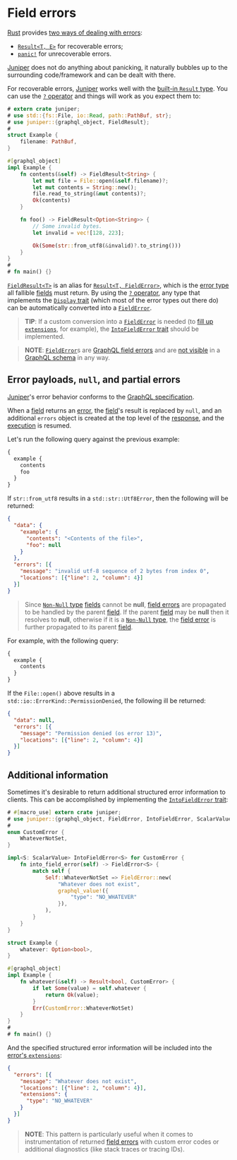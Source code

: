 Field errors
============

[Rust] provides [two ways of dealing with errors][11]:
- [`Result<T, E>`][12] for recoverable errors;
- [`panic!`][13] for unrecoverable errors.

[Juniper] does not do anything about panicking, it naturally bubbles up to the surrounding code/framework and can be dealt with there.

For recoverable errors, [Juniper] works well with the [built-in `Result` type][12]. You can use the [`?` operator][14] and things will work as you expect them to:
```rust
# extern crate juniper;
# use std::{fs::File, io::Read, path::PathBuf, str};
# use juniper::{graphql_object, FieldResult};
#
struct Example {
    filename: PathBuf,
}

#[graphql_object]
impl Example {
    fn contents(&self) -> FieldResult<String> {
        let mut file = File::open(&self.filename)?;
        let mut contents = String::new();
        file.read_to_string(&mut contents)?;
        Ok(contents)
    }

    fn foo() -> FieldResult<Option<String>> {
        // Some invalid bytes.
        let invalid = vec![128, 223];

        Ok(Some(str::from_utf8(&invalid)?.to_string()))
    }
}
#
# fn main() {}
```

[`FieldResult<T>`][21] is an alias for [`Result<T, FieldError>`][22], which is the [error type][1] all fallible [fields][6] must return. By using the [`?` operator][14], any type that implements the [`Display` trait][15] (which most of the error types out there do) can be automatically converted into a [`FieldError`][22].

> **TIP**: If a custom conversion into a [`FieldError`][22] is needed (to [fill up `extensions`][2], for example), the [`IntoFieldError` trait][23] should be implemented.

> **NOTE**: [`FieldError`][22]s are [GraphQL field errors][1] and are [not visible][9] in a [GraphQL schema][8] in any way.




## Error payloads, `null`, and partial errors

[Juniper]'s error behavior conforms to the [GraphQL specification][0].

When a [field][6] returns an [error][11], the [field][6]'s result is replaced by `null`, and an additional `errors` object is created at the top level of the [response][7], and the [execution][5] is resumed.

Let's run the following query against the previous example:
```graphql
{
  example {
    contents
    foo
  }
}
```

If `str::from_utf8` results in a `std::str::Utf8Error`, then the following will be returned:
```json
{
  "data": {
    "example": {
      "contents": "<Contents of the file>",
      "foo": null
    }
  },
  "errors": [{
    "message": "invalid utf-8 sequence of 2 bytes from index 0",
    "locations": [{"line": 2, "column": 4}]
  }]
}
```

> Since [`Non-Null` type][4] [fields][5] cannot be **null**, [field errors][1] are propagated to be handled by the parent [field][5]. If the parent [field][5] may be **null** then it resolves to **null**, otherwise if it is a [`Non-Null` type][4], the [field error][1] is further propagated to its parent [field][5].

For example, with the following query:
```graphql
{
  example {
    contents
  }
}
```

If the `File::open()` above results in a `std::io::ErrorKind::PermissionDenied`, the following ill be returned:
```json
{
  "data": null,
  "errors": [{
    "message": "Permission denied (os error 13)",
    "locations": [{"line": 2, "column": 4}]
  }]
}
```




## Additional information

Sometimes it's desirable to return additional structured error information to clients. This can be accomplished by implementing the [`IntoFieldError` trait][23]:
```rust
# #[macro_use] extern crate juniper;
# use juniper::{graphql_object, FieldError, IntoFieldError, ScalarValue};
#
enum CustomError {
    WhateverNotSet,
}

impl<S: ScalarValue> IntoFieldError<S> for CustomError {
    fn into_field_error(self) -> FieldError<S> {
        match self {
            Self::WhateverNotSet => FieldError::new(
                "Whatever does not exist",
                graphql_value!({
                    "type": "NO_WHATEVER"
                }),
            ),
        }
    }
}

struct Example {
    whatever: Option<bool>,
}

#[graphql_object]
impl Example {
    fn whatever(&self) -> Result<bool, CustomError> {
        if let Some(value) = self.whatever {
            return Ok(value);
        }
        Err(CustomError::WhateverNotSet)
    }
}
#
# fn main() {}
```
And the specified structured error information will be included into the [error's `extensions`][2]:
```json
{
  "errors": [{
    "message": "Whatever does not exist",
    "locations": [{"line": 2, "column": 4}],
    "extensions": {
      "type": "NO_WHATEVER"
    }
  }]
}
```
> **NOTE**: This pattern is particularly useful when it comes to instrumentation of returned [field errors][1] with custom error codes or additional diagnostics (like stack traces or tracing IDs).




[GraphQL]: https://graphql.org
[Juniper]: https://docs.rs/juniper
[Rust]: https://www.rust-lang.org

[0]: https://spec.graphql.org/October2021#sec-Handling-Field-Errors
[1]: https://spec.graphql.org/October2021#sec-Errors.Field-errors
[2]: https://spec.graphql.org/October2021#sel-GAPHRPZCAACCC_7Q
[4]: https://spec.graphql.org/October2021#sec-Non-Null
[5]: https://spec.graphql.org/October2021#sec-Execution
[6]: https://spec.graphql.org/October2021#sec-Language.Fields
[7]: https://spec.graphql.org/October2021#sec-Response
[8]: https://graphql.org/learn/schema
[9]: https://spec.graphql.org/October2021#sec-Introspection
[11]: https://doc.rust-lang.org/book/ch09-00-error-handling.html
[12]: https://doc.rust-lang.org/stable/std/result/enum.Result.html
[13]: https://doc.rust-lang.org/stable/std/macro.panic.html
[14]: https://doc.rust-lang.org/book/ch09-02-recoverable-errors-with-result.html#a-shortcut-for-propagating-errors-the--operator
[15]: https://doc.rust-lang.org/stable/std/fmt/trait.Display.html
[21]: https://docs.rs/juniper/0.16.0/juniper/executor/type.FieldResult.html
[22]: https://docs.rs/juniper/0.16.0/juniper/executor/struct.FieldError.html
[23]: https://docs.rs/juniper/0.16.0/juniper/executor/trait.IntoFieldError.html
